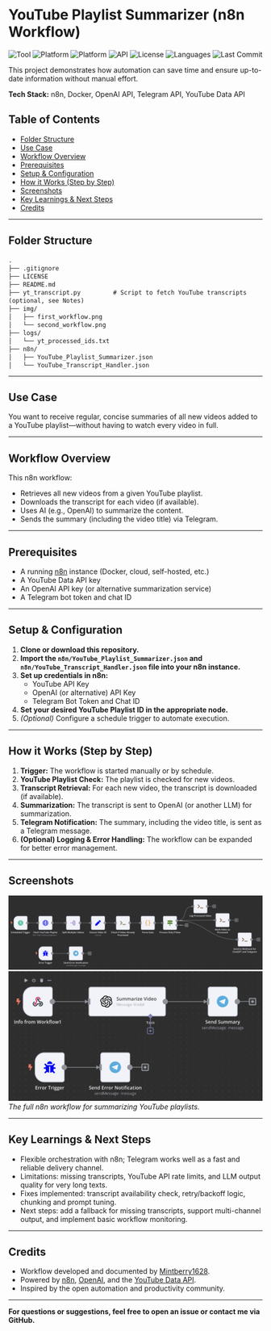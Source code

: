 # YouTube Playlist Summarizer (n8n Workflow)

![Tool](https://img.shields.io/badge/tool-n8n-blue)
![Platform](https://img.shields.io/badge/platform-Docker-green)
![Platform](https://img.shields.io/badge/platform-RaspberryPi-green)
![API](https://img.shields.io/badge/API-OpenAI-orange)
![License](https://img.shields.io/github/license/Mintberry1628/youtube-playlist-summarizer-n8n)
![Languages](https://img.shields.io/github/languages/top/Mintberry1628/youtube-playlist-summarizer-n8n)
![Last Commit](https://img.shields.io/github/last-commit/Mintberry1628/youtube-playlist-summarizer-n8n)


This project demonstrates how automation can save time and ensure up-to-date information without manual effort.

**Tech Stack:** n8n, Docker, OpenAI API, Telegram API, YouTube Data API

## Table of Contents

- [Folder Structure](#folder-structure)
- [Use Case](#use-case)
- [Workflow Overview](#workflow-overview)
- [Prerequisites](#prerequisites)
- [Setup & Configuration](#setup--configuration)
- [How it Works (Step by Step)](#how-it-works-step-by-step)
- [Screenshots](#screenshots)
- [Key Learnings & Next Steps](#key-learnings--next-steps)
- [Credits](#credits)

---

## Folder Structure

```
.
├── .gitignore
├── LICENSE
├── README.md
├── yt_transcript.py         # Script to fetch YouTube transcripts (optional, see Notes)
├── img/
│   ├── first_workflow.png
│   └── second_workflow.png
├── logs/
│   └── yt_processed_ids.txt
├── n8n/
│   ├── YouTube_Playlist_Summarizer.json
│   └── YouTube_Transcript_Handler.json
```

---

## Use Case

You want to receive regular, concise summaries of all new videos added to a YouTube playlist—without having to watch every video in full.

---

## Workflow Overview

This n8n workflow:

- Retrieves all new videos from a given YouTube playlist.
- Downloads the transcript for each video (if available).
- Uses AI (e.g., OpenAI) to summarize the content.
- Sends the summary (including the video title) via Telegram.

---

## Prerequisites

- A running [n8n](https://n8n.io/) instance (Docker, cloud, self-hosted, etc.)
- A YouTube Data API key
- An OpenAI API key (or alternative summarization service)
- A Telegram bot token and chat ID

---

## Setup & Configuration

1. **Clone or download this repository.**
2. **Import the `n8n/YouTube_Playlist_Summarizer.json` and `n8n/YouTube_Transcript_Handler.json` file into your n8n instance.**
3. **Set up credentials in n8n:**
    - YouTube API Key
    - OpenAI (or alternative) API Key
    - Telegram Bot Token and Chat ID
4. **Set your desired YouTube Playlist ID in the appropriate node.**
5. *(Optional)* Configure a schedule trigger to automate execution.

---

## How it Works (Step by Step)

1. **Trigger:** The workflow is started manually or by schedule.
2. **YouTube Playlist Check:** The playlist is checked for new videos.
3. **Transcript Retrieval:** For each new video, the transcript is downloaded (if available).
4. **Summarization:** The transcript is sent to OpenAI (or another LLM) for summarization.
5. **Telegram Notification:** The summary, including the video title, is sent as a Telegram message.
6. **(Optional) Logging & Error Handling:** The workflow can be expanded for better error management.

---

## Screenshots

![Workflow Overview](img/first_workflow.png)
![Workflow Overview](img/second_workflow.png)
*The full n8n workflow for summarizing YouTube playlists.*

---

## Key Learnings & Next Steps

- Flexible orchestration with n8n; Telegram works well as a fast and reliable delivery channel.
- Limitations: missing transcripts, YouTube API rate limits, and LLM output quality for very long texts.
- Fixes implemented: transcript availability check, retry/backoff logic, chunking and prompt tuning.
- Next steps: add a fallback for missing transcripts, support multi-channel output, and implement basic workflow monitoring.

---

## Credits

- Workflow developed and documented by [Mintberry1628](https://github.com/Mintberry1628).
- Powered by [n8n](https://n8n.io/), [OpenAI](https://openai.com), and the [YouTube Data API](https://developers.google.com/youtube/v3).
- Inspired by the open automation and productivity community.

---

**For questions or suggestions, feel free to open an issue or contact me via GitHub.**
